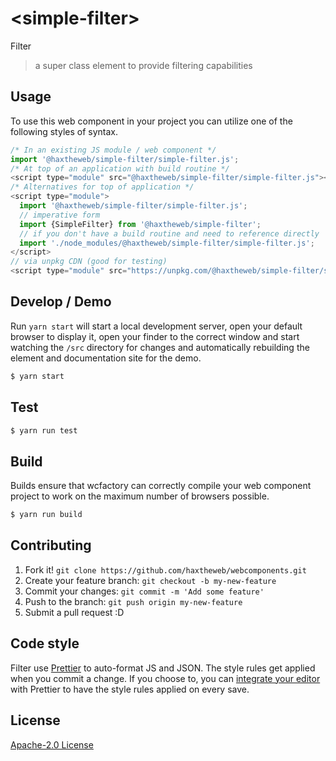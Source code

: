 # &lt;simple-filter&gt;

Filter
> a super class element to provide filtering capabilities

## Usage
To use this web component in your project you can utilize one of the following styles of syntax.

```js
/* In an existing JS module / web component */
import '@haxtheweb/simple-filter/simple-filter.js';
/* At top of an application with build routine */
<script type="module" src="@haxtheweb/simple-filter/simple-filter.js"></script>
/* Alternatives for top of application */
<script type="module">
  import '@haxtheweb/simple-filter/simple-filter.js';
  // imperative form
  import {SimpleFilter} from '@haxtheweb/simple-filter';
  // if you don't have a build routine and need to reference directly
  import './node_modules/@haxtheweb/simple-filter/simple-filter.js';
</script>
// via unpkg CDN (good for testing)
<script type="module" src="https://unpkg.com/@haxtheweb/simple-filter/simple-filter.js"></script>
```

## Develop / Demo
Run `yarn start` will start a local development server, open your default browser to display it, open your finder to the correct window and start watching the `/src` directory for changes and automatically rebuilding the element and documentation site for the demo.
```bash
$ yarn start
```

## Test

```bash
$ yarn run test
```

## Build
Builds ensure that wcfactory can correctly compile your web component project to
work on the maximum number of browsers possible.
```bash
$ yarn run build
```

## Contributing

1. Fork it! `git clone https://github.com/haxtheweb/webcomponents.git`
2. Create your feature branch: `git checkout -b my-new-feature`
3. Commit your changes: `git commit -m 'Add some feature'`
4. Push to the branch: `git push origin my-new-feature`
5. Submit a pull request :D

## Code style

Filter  use [Prettier][prettier] to auto-format JS and JSON.  The style rules get applied when you commit a change.  If you choose to, you can [integrate your editor][prettier-ed] with Prettier to have the style rules applied on every save.

[prettier]: https://github.com/prettier/prettier/
[prettier-ed]: https://github.com/prettier/prettier/#editor-integration
[polyserve]: https://github.com/Polymer/polyserve
[web-component-tester]: https://github.com/Polymer/web-component-tester

## License
[Apache-2.0 License](http://opensource.org/licenses/Apache-2.0)